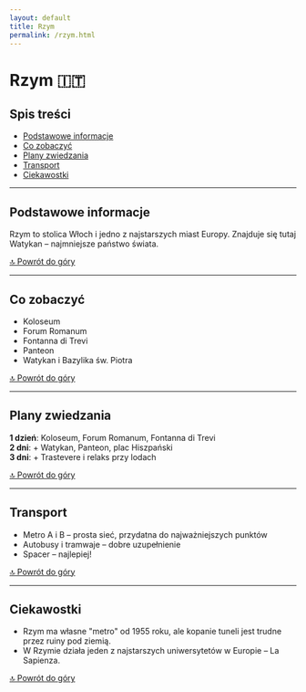 ```yaml
---
layout: default
title: Rzym
permalink: /rzym.html
---
```


# Rzym 🇮🇹

## Spis treści

- [Podstawowe informacje](#podstawowe-informacje)
- [Co zobaczyć](#co-zobaczyc)
- [Plany zwiedzania](#plany-zwiedzania)
- [Transport](#transport)
- [Ciekawostki](#ciekawostki)

---

## Podstawowe informacje

Rzym to stolica Włoch i jedno z najstarszych miast Europy. Znajduje się tutaj Watykan – najmniejsze państwo świata.

[🔝 Powrót do góry](#spis-treści)

---

## Co zobaczyć

- Koloseum  
- Forum Romanum  
- Fontanna di Trevi  
- Panteon  
- Watykan i Bazylika św. Piotra  

[🔝 Powrót do góry](#spis-treści)

---

## Plany zwiedzania

**1 dzień**: Koloseum, Forum Romanum, Fontanna di Trevi  
**2 dni**: + Watykan, Panteon, plac Hiszpański  
**3 dni**: + Trastevere i relaks przy lodach  

[🔝 Powrót do góry](#spis-treści)

---

## Transport

- Metro A i B – prosta sieć, przydatna do najważniejszych punktów  
- Autobusy i tramwaje – dobre uzupełnienie  
- Spacer – najlepiej!  

[🔝 Powrót do góry](#spis-treści)

---

## Ciekawostki

- Rzym ma własne "metro" od 1955 roku, ale kopanie tuneli jest trudne przez ruiny pod ziemią.  
- W Rzymie działa jeden z najstarszych uniwersytetów w Europie – La Sapienza.  

[🔝 Powrót do góry](#spis-treści)
